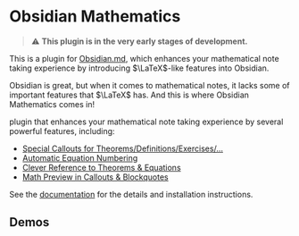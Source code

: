 # Obsidian Mathematics

> :warning: **This plugin is in the very early stages of development.**

This is a plugin for [Obsidian.md](https://obsidian.md), which enhances your mathematical note taking experience by introducing $\LaTeX$-like features into Obsidian.

Obsidian is great, but when it comes to mathematical notes, it lacks some of important features that $\LaTeX$ has.
And this is where Obsidian Mathematics comes in!

plugin that enhances your mathematical note taking experience by several powerful features, including:

- [Special Callouts for Theorems/Definitions/Exercises/...](https://ryotaushio.github.io/obsidian-math/math-callouts)
- [Automatic Equation Numbering](https://ryotaushio.github.io/obsidian-math/equation-number)
- [Clever Reference to Theorems & Equations](https://ryotaushio.github.io/obsidian-math/cleveref)
- [Math Preview in Callouts & Blockquotes](https://ryotaushio.github.io/obsidian-math/math-preview)

See the [documentation](https://ryotaushio.github.io/obsidian-math) for the details and installation instructions.

## Demos

